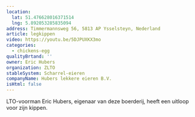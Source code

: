 ```yaml
---
location:
  lat: 51.476628016371514
  lng: 5.892053285835094
address: Timmermannsweg 56, 5813 AP Ysselsteyn, Nederland
article: legkippen
video: https://youtu.be/5DJPUXKX3mo
categories:
  - chickens-egg
qualityBrtand: ''
owner: Eric Hubers
organization: ZLTO
stableSystem: Scharrel-eieren
companyName: Hubers lekkere eieren B.V.
isHtml: false
---
```

LTO-voorman Eric Hubers, eigenaar van deze boerderij, heeft een uitloop voor zijn kippen.
